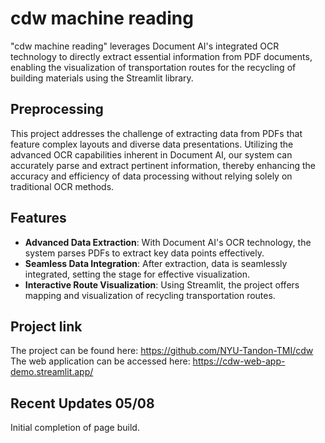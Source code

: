 # cdw machine reading

"cdw machine reading" leverages Document AI's integrated OCR technology to directly extract essential information from PDF documents, enabling the visualization of transportation routes for the recycling of building materials using the Streamlit library.

## Preprocessing
This project addresses the challenge of extracting data from PDFs that feature complex layouts and diverse data presentations. Utilizing the advanced OCR capabilities inherent in Document AI, our system can accurately parse and extract pertinent information, thereby enhancing the accuracy and efficiency of data processing without relying solely on traditional OCR methods.

## Features
- **Advanced Data Extraction**: With Document AI's OCR technology, the system parses PDFs to extract key data points effectively.
- **Seamless Data Integration**: After extraction, data is seamlessly integrated, setting the stage for effective visualization.
- **Interactive Route Visualization**: Using Streamlit, the project offers mapping and visualization of recycling transportation routes.

## Project link
The project can be found here:
https://github.com/NYU-Tandon-TMI/cdw
The web application can be accessed here:
https://cdw-web-app-demo.streamlit.app/

## Recent Updates 05/08
Initial completion of page build.
